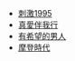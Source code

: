 
* [刺激1995](https://zh.wikipedia.org/wiki/%E8%82%96%E7%94%B3%E5%85%8B%E7%9A%84%E6%95%91%E8%B5%8E)
* [真愛伴我行](https://zh.wikipedia.org/wiki/%E8%A5%BF%E8%A5%BF%E9%87%8C%E7%9A%84%E7%BE%8E%E4%B8%BD%E4%BC%A0%E8%AF%B4)
* [有希望的男人](https://baike.baidu.com/item/%E6%9C%89%E5%B8%8C%E6%9C%9B%E7%9A%84%E7%94%B7%E4%BA%BA)
* [摩登時代](https://zh.wikipedia.org/wiki/%E6%91%A9%E7%99%BB%E6%99%82%E4%BB%A3)